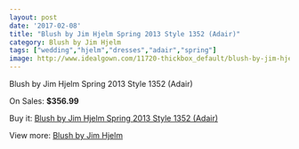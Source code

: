 ```yaml
---
layout: post
date: '2017-02-08'
title: "Blush by Jim Hjelm Spring 2013 Style 1352 (Adair)"
category: Blush by Jim Hjelm
tags: ["wedding","hjelm","dresses","adair","spring"]
image: http://www.idealgown.com/11720-thickbox_default/blush-by-jim-hjelm-spring-2013-style-1352-adair.jpg
---
```

Blush by Jim Hjelm Spring 2013 Style 1352 (Adair)

On Sales: **$356.99**
<a href="https://www.idealgown.com/en/blush-by-jim-hjelm/4763-blush-by-jim-hjelm-spring-2013-style-1352-adair.html"><amp-img layout="responsive" width="600" height="600" src="//www.idealgown.com/11720-thickbox_default/blush-by-jim-hjelm-spring-2013-style-1352-adair.jpg" alt="Blush by Jim Hjelm Spring 2013 Style 1352 (Adair) 0" /></a>
<a href="https://www.idealgown.com/en/blush-by-jim-hjelm/4763-blush-by-jim-hjelm-spring-2013-style-1352-adair.html"><amp-img layout="responsive" width="600" height="600" src="//www.idealgown.com/11721-thickbox_default/blush-by-jim-hjelm-spring-2013-style-1352-adair.jpg" alt="Blush by Jim Hjelm Spring 2013 Style 1352 (Adair) 1" /></a>
<a href="https://www.idealgown.com/en/blush-by-jim-hjelm/4763-blush-by-jim-hjelm-spring-2013-style-1352-adair.html"><amp-img layout="responsive" width="600" height="600" src="//www.idealgown.com/11722-thickbox_default/blush-by-jim-hjelm-spring-2013-style-1352-adair.jpg" alt="Blush by Jim Hjelm Spring 2013 Style 1352 (Adair) 2" /></a>
<a href="https://www.idealgown.com/en/blush-by-jim-hjelm/4763-blush-by-jim-hjelm-spring-2013-style-1352-adair.html"><amp-img layout="responsive" width="600" height="600" src="//www.idealgown.com/11723-thickbox_default/blush-by-jim-hjelm-spring-2013-style-1352-adair.jpg" alt="Blush by Jim Hjelm Spring 2013 Style 1352 (Adair) 3" /></a>

Buy it: [Blush by Jim Hjelm Spring 2013 Style 1352 (Adair)](https://www.idealgown.com/en/blush-by-jim-hjelm/4763-blush-by-jim-hjelm-spring-2013-style-1352-adair.html "Blush by Jim Hjelm Spring 2013 Style 1352 (Adair)")

View more: [Blush by Jim Hjelm](https://www.idealgown.com/en/58-blush-by-jim-hjelm "Blush by Jim Hjelm")